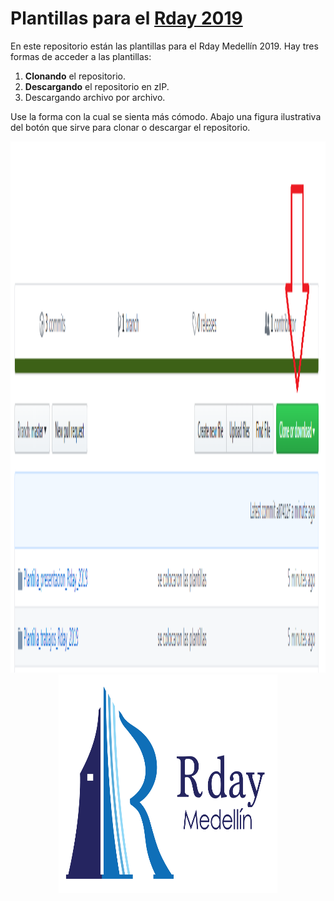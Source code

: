 # Plantillas para el [Rday 2019](https://rdaymedellin.github.io)

En este repositorio están las plantillas para el Rday Medellín 2019. Hay tres formas de acceder a las plantillas:

1. **Clonando** el repositorio.
2. **Descargando** el repositorio en zIP.
3. Descargando archivo por archivo.

Use la forma con la cual se sienta más cómodo. Abajo una figura ilustrativa del botón que sirve para clonar o descargar el repositorio.

<center>
<img src="xxximagenes/figu.png" alt="Figura" width="850" height="850">
</center>

<center>
<img src="xxximagenes/logo.png" alt="poster" width="350" height="350">
</center>